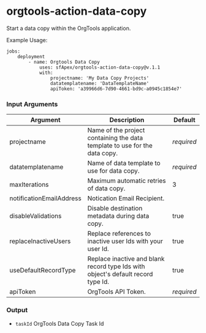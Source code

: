 # orgtools-action-data-copy

Start a data copy within the OrgTools application.

Example Usage:
```
jobs:
    deployment
        - name: Orgtools Data Copy
            uses: sfApex/orgtools-action-data-copy@v.1.1
            with:
                projectname: 'My Data Copy Projects'
                datatemplatename: 'DataTemplateName'
                apiToken: 'a39966d6-7d90-4661-bd9c-a0945c1854e7'
```

### Input Arguments

|Argument|  Description  |  Default  |
|--------|---------------|-----------|
|projectname     | Name of the project containing the data template to use for the data copy.   | _required_ |
|datatemplatename     | Name of data template to use for data copy.   | _required_ |
|maxIterations  | Maximum automatic retries of data copy.| 3 |
|notificationEmailAddress  | Notication Email Recipient.||
|disableValidations    | Disable destination metadata during data copy. | true |
|replaceInactiveUsers| Replace references to inactive user Ids with your user Id. | true |
|useDefaultRecordType| Replace inactive and blank record type Ids with object's default record type Id. | true |
|apiToken| OrgTools API Token. | _required_ |

### Output

- `taskId` OrgTools Data Copy Task Id
